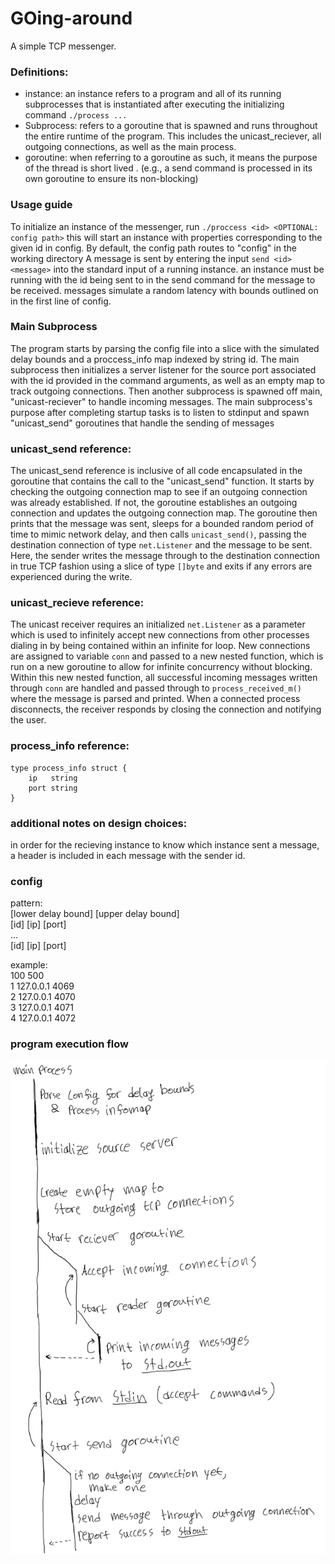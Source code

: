 # GOing-around

A simple TCP messenger. 

### Definitions: 
 - instance: an instance refers to a program and all of its running subprocesses that is instantiated after executing the initializing command `./process ...`
 - Subprocess: refers to a goroutine that is spawned and runs throughout the entire runtime of the program. This includes the unicast_reciever, all outgoing connections, as well as the main process.
 - goroutine: when referring to a goroutine as such, it means the purpose of the thread is short lived . (e.g., a send command is processed in its own goroutine to ensure its non-blocking)

### Usage guide
To initialize an instance of the messenger, run `./proccess <id> <OPTIONAL: config path>`
this will start an instance with properties corresponding to the given id in config.
By default, the config path routes to "config" in the working directory
A message is sent by entering the input `send <id> <message>` into the standard input of a running instance. 
an instance must be running with the id being sent to in the send command for the message to be received.
messages simulate a random latency with bounds outlined on in the first line of config.

### Main Subprocess
The program starts by parsing the config file into a slice with the simulated delay bounds and a proccess_info map indexed by string id.
The main subprocess then initializes a server listener for the source port associated with the id provided in the command arguments, as well as an empty map to track outgoing connections.
Then another subprocess is spawned off main, "unicast-reciever" to handle incoming messages. 
The main subprocess's purpose after completing startup tasks is to listen to stdinput and spawn "unicast_send" goroutines that handle the sending of messages

### unicast_send reference: 
The unicast_send reference is inclusive of all code encapsulated in the goroutine that contains the call to the "unicast_send" function.
It starts by checking the outgoing connection map to see if an outgoing connection was already established. If not, the goroutine establishes an outgoing connection and updates the outgoing connection map. The goroutine then prints that the message was sent, sleeps for a bounded random period of time to mimic network delay, and then calls `unicast_send()`, passing the destination connection of type `net.Listener` and the message to be sent. Here, the sender writes the message through to the destination connection in true TCP fashion using a slice of type `[]byte` and exits if any errors are experienced during the write.

### unicast_recieve reference: 
The unicast receiver requires an initialized `net.Listener` as a parameter which is used to infinitely accept new connections from other processes dialing in by being contained within an infinite for loop. New connections are assigned to variable `conn` and passed to a new nested function, which is run on a new goroutine to allow for infinite concurrency without blocking. Within this new nested function, all successful incoming messages written through `conn` are handled and passed through to `process_received_m()` where the message is parsed and printed. When a connected process disconnects, the receiver responds by closing the connection and notifying the user.

### process_info reference:
    type process_info struct {
        ip   string
        port string
    }

### additional notes on design choices: 
in order for the recieving instance to know which instance sent a message, a header is included in each message with the sender id.

### config 
pattern:  
[lower delay bound] [upper delay bound]  
[id] [ip] [port]  
...  
[id] [ip] [port]  
  
example:  
100 500  
1 127.0.0.1 4069  
2 127.0.0.1 4070  
3 127.0.0.1 4071  
4 127.0.0.1 4072  

### program execution flow
![main process glow](main-chart.jpeg)
